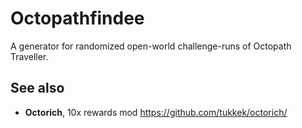 # Octopathfindee

A generator for randomized open-world challenge-runs of Octopath Traveller.

## See also

* **Octorich**, 10x rewards mod https://github.com/tukkek/octorich/
